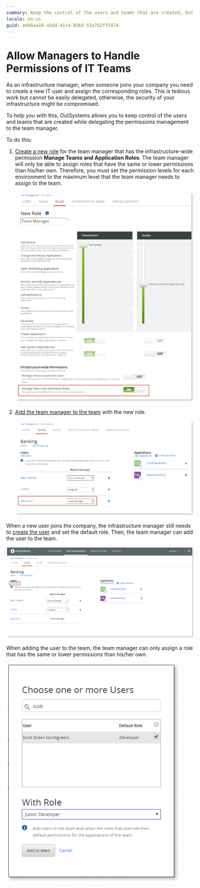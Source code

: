 ```yaml
---
summary: Keep the control of the users and teams that are created, but delegate the permission management to the team manager.
locale: en-us
guid: e666aa10-a5dd-41c4-856d-52a7b2ff5474
---
```


# Allow Managers to Handle Permissions of IT Teams

As an infrastructure manager, when someone joins your company you need to create a new IT user and assign the corresponding roles. This is tedious work but cannot be easily delegated, otherwise, the security of your infrastructure might be compromised.

To help you with this, OutSystems allows you to keep control of the users and teams that are created while delegating the permissions management to the team manager.

To do this:

1. [Create a new role](create-an-it-role.md#create-a-new-role) for the team manager that has the infrastructure-wide permission **Manage Teams and Application Roles**. The team manager will only be able to assign roles that have the same or lower permissions than his/her own. Therefore, you must set the permission levels for each environment to the maximum level that the team manager needs to assign to the team.  

    ![](images/managers-handle-teams-new-role-lt.png?width=800)

1. [Add the team manager to the team](create-an-it-team.md#add-it-users-to-the-team) with the new role.  

    ![](images/managers-handle-teams-add-to-team-lt.png)

When a new user joins the company, the infrastructure manager still needs to [create the user](create-an-it-user.md) and set the default role. Then, the team manager can add the user to the team.

![](images/managers-handle-teams-add-users-lt.png)

When adding the user to the team, the team manager can only assign a role that has the same or lower permissions than his/her own.

![](images/managers-handle-teams-add-user-role-lt.png)